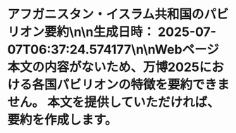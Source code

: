 # アフガニスタン・イスラム共和国のパビリオン要約\n\n**生成日時：** 2025-07-07T06:37:24.574177\n\nWebページ本文の内容がないため、万博2025における各国パビリオンの特徴を要約できません。  本文を提供していただければ、要約を作成します。